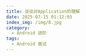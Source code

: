 ```yaml
---
title: 谈谈对Application的理解
date: 2025-07-15 01:12:03
index_img: /img/8.jpg
category:
  - Android 进阶
tags:
  - Android 面试
---
```

